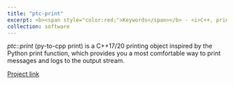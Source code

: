 ```yaml
---
title: "ptc-print"
excerpt: <b><span style="color:red;">Keywords</span></b> - <i>C++, print, Utility</i>. <br/><br/>A single-header library for custom printing to the output stream.
collection: software
---
```


*ptc::print* (py-to-cpp print) is a C++17/20 printing object inspired by the Python print function, which provides you a most comfortable way to print messages and logs to the output stream.

[Project link](https://github.com/JustWhit3/ptc-print)
